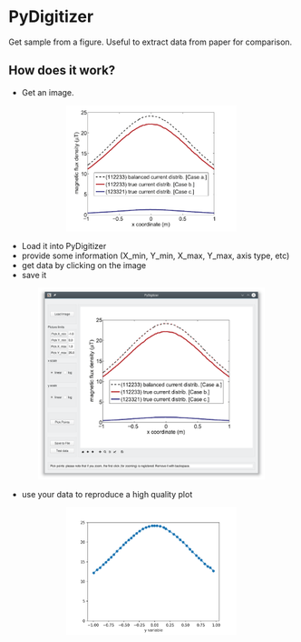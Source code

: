 # PyDigitizer
Get sample from a figure. Useful to extract data from paper for comparison.

## How does it work?
* Get an image.
<p align="center">
<img src="./readme_img/Original_image.png" width="300">
</p>

* Load it into PyDigitizer
* provide some information (X_min, Y_min, X_max, Y_max, axis type, etc)
* get data by clicking on the image
* save it

<p align="center">
<img src="./readme_img/PyDigitizer.png" width="400">
</p>

* use your data to reproduce a high quality plot

<p align="center">
<img src="./readme_img/Sampled_image.png" width="300">
</p>
